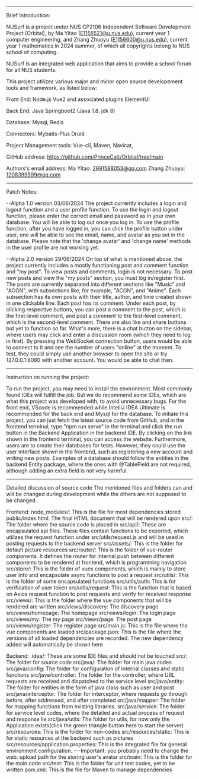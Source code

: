 ----------------------------------------------------------------------------------------------------------------------------------------------------------------------------------------------------------------------

Brief Introduction:

NUSurf is a project under NUS CP2106 Independent Software Development Project (Orbital), by Ma Yitao (E1155521@u.nus.edu), current year 1 computer engineering, and Zhang Zhuoyu (E1156600@u.nus.edu), current year 1 mathematics in 2024 summer, of which all copyrights belong to NUS school of computing.

NUSurf is an integrated web application that aims to provide a school forum for all NUS students.

This project utilizes various major and minor open source developement tools and framework, as listed below:

Front End: Node.js Vue2 and associated plugins ElementUI

Back End: Java Springboot2 (Java 1.8. jdk 8)

Database: Mysql, Redis

Connectors: Mybatis-Plus Druid

Project Management tools: Vue-cli, Maven, Navicat,

GitHub address: https://github.com/PrinceCatt/Orbital/tree/main

Authors's email address:
Ma Yitao: 2991588053@qq.com
Zhang Zhuoyu: 1208399599@qq.com

----------------------------------------------------------------------------------------------------------------------------------------------------------------------------------------------------------------------

Patch Notes:

--Alpha 1.0 version 03/06/2024
The project currently includes a login and logout function and a user profile function. To use the login and logout function, please enter the correct email and password as in your own database. You will be able to log out once you log in. To use the profile function, after you have logged in, you can click the profile button under user, one will be able to see the email, name, and avatar as you set in the database. Please note that the 'change avatar' and 'change name' methods in the user profile are not working yet.

--Alpha 2.0 version 29/06/2024
On top of what is mentioned above, the project currently includes a mostly functioning post and comment function and "my post". To view posts and comments, login is not necessary. To post new posts and view the "my posts" section, you must log in/register first. The posts are currently separated into different sections like "Music" and "ACGN", with subsections like, for example, "ACGN", and "Anime". Each subsection has its own posts with their title, author, and time created shown in one clickable line. Each post has its comment. Under each post, by clicking respective buttons, you can post a comment to the post, which is the first-level comment, and post a comment to the first-level comment, which is the second-level comment. There are also like and share buttons but yet to function so far. What's more, there is a chat button on the sidebar, where users may click and enter a discussion room (which they need to log in first). By pressing the WebSocket connection button, users would be able to connect to it and see the number of users "online" at the moment. To test, they could simply use another browser to open the site or try 127.0.0.1:8080 with another account. You would be able to chat then.

----------------------------------------------------------------------------------------------------------------------------------------------------------------------------------------------------------------------

Instruction on running the project:

To run the project, you may need to install the environment. Most commonly found IDEs will fulfill the job. But we do recommend some IDEs, which are what this project was developed with, to avoid unnecessary bugs. For the front end, VScode is recommended while IntelliJ IDEA Ultimate is recommended for the back end and Mysql for the database. To initiate this project, you can just fetch the latest source code from GitHub, and in the frontend terminal, type "npm run serve" in the terminal and click the run button in the Backend Application in the backend IDE. By clicking on the link shown in the frontend terminal, you can access the website. Furthermore, users are to create their databases for tests. However,  they could use the user interface shown in the frontend, such as registering a new account and writing new posts. Examples of a database should follow the entities in the backend Entity package, where the ones with @TableField are not required, although adding an extra field is not very harmful.

----------------------------------------------------------------------------------------------------------------------------------------------------------------------------------------------------------------------

Detailed discussion of source code
The mentioned files and folders can and will be changed during development while the others are not supposed to be changed.

Frontend:
node_modules/: This is the file for most dependencies stored
public/index.html: The final HTML document that will be rendered upon
src/: The folder where the source code is placed in
src/api/: These are encapsulated api files. These files contain functions to be exported, which utilizes the request function under src/utils/request.js and will be used in posting requests to the backend server
src/assets/: This is the folder for default picture resources
src/router/: This is the folder of vue-router components. It defines the router for internal push between different components to be rendered at frontend, which is programming navigation
src/store/: This is the folder of vuex components, which is mainly to store user info and encapsulate async functions to post a request
src/utils/: This is the folder of some encapsulated functions
src/utils/auth: This is for verification of user token
src/utils/request: This is the function that is based on Axios request function to post requests and verify for received response
src/views/: This is the folder where the vue components that will be rendered are written
src/views/discovery: The discovery page
src/views/homepage: The homepage
src/views/login: The login page
src/views/my: The my page
src/views/page: The post page
src/views/register: The register page
src/main.js: This is the file where the vue components are loaded
src/package.json: This is the file where the versions of all loaded dependencies are recorded. The new dependency added will automatically be shown here

Backend:
.idea/: These are some IDE files and should not be touched
src/: The folder for source code
src/java/: The folder for main java codes
src/java/config: The folder for configuration of internal classes and static functions
src/java/controller: The folder for the controller, where URL requests are received and dispatched to the service level
src/java/entity: The folder for entities in the form of java class such as user and post
src/java/interceptor: The folder for interceptor, where requests go through before, after addressed, and after completed
src/java/mapper: The folder for mapping functions from existing libraries.
src/java/service: The folder for service level codes, where the detailed and actual process of request and response lie
src/java/utils: The folder for utils, for now only the Application exists(click the green triangle button here to start the server)
src/resources: This is the folder for non-codes
src/resources/static: This is for static resources at the backend such as pictures
src/resources/application.properties: This is the integrated file for general environment configuration. ---Important: you probably need to change the web. upload path for the storing user's avatar
src/main: This is the folder for the main code
src/test: This is the folder for unit test codes, yet to be written
pom.xml: This is the file for Maven to manage dependencies